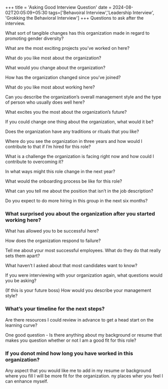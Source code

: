 +++
title = 'Asking Good Interview Question'
date = 2024-08-02T20:05:09+05:30
tags=['Behavoiral Interview','Leadership Interview', 'Grokking the Behavioral Interview']
+++
Questions to ask after the interview.

What sort of tangible changes has this organization made in regard to promoting gender diversity?

What are the most exciting projects you’ve worked on here?

What do you like most about the organization?

What would you change about the organization?

How has the organization changed since you’ve joined?

What do you like most about working here?

Can you describe the organization’s overall management style and the type of person who usually does well here?

What excites you the most about the organization’s future?

If you could change one thing about the organization, what would it be?

Does the organization have any traditions or rituals that you like?

Where do you see the organization in three years and how would I contribute to that if I’m hired for this role?

What is a challenge the organization is facing right now and how could I contribute to overcoming it?

In what ways might this role change in the next year?

What would the onboarding process be like for this role?

What can you tell me about the position that isn’t in the job description?

Do you expect to do more hiring in this group in the next six months?
### What surprised you about the organization after you started working here?

What has allowed you to be successful here?

How does the organization respond to failure?

Tell me about your most successful employees. What do they do that really sets them apart?

What haven’t I asked about that most candidates want to know?

If you were interviewing with your organization again, what questions would you be asking?

(If this is your future boss) How would you describe your management style?

### What’s your timeline for the next steps?

Are there resources I could review in advance to get a head start on the learning curve?

One good question -
Is there anything about my background or resume that makes you question whether or not I am a good fit for this role?


### If you donot mind how long you have worked in this organization?

Any aspect that you would like me to add in my resume or background where you fill I will be more fit for the organization. ny places wher you feel I can enhance myself.
